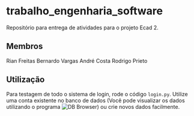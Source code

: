 # trabalho_engenharia_software
Repositório para entrega de atividades para o projeto Ecad 2. 

## Membros
Rian Freitas
Bernardo Vargas
André Costa
Rodrigo Prieto

## Utilização
Para testagem de todo o sistema de login, rode o código `login.py`. Utilize uma conta existente no banco de dados (Você pode visualizar os dados utilizando o programa ![DB Browser](https://sqlitebrowser.org/)) ou crie novos dados facilmente.

